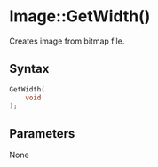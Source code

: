 # Image::GetWidth()

Creates image from bitmap file.

## Syntax

```cpp
GetWidth(
    void
);
```

## Parameters

None
